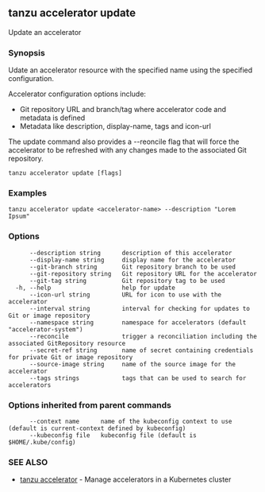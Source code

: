 ## tanzu accelerator update

Update an accelerator

### Synopsis

Udate an accelerator resource with the specified name using the specified configuration.

Accelerator configuration options include:
- Git repository URL and branch/tag where accelerator code and metadata is defined
- Metadata like description, display-name, tags and icon-url

The update command also provides a --reoncile flag that will force the accelerator to be refreshed
with any changes made to the associated Git repository.


```
tanzu accelerator update [flags]
```

### Examples

```
tanzu accelerator update <accelerator-name> --description "Lorem Ipsum"
```

### Options

```
      --description string      description of this accelerator
      --display-name string     display name for the accelerator
      --git-branch string       Git repository branch to be used
      --git-repository string   Git repository URL for the accelerator
      --git-tag string          Git repository tag to be used
  -h, --help                    help for update
      --icon-url string         URL for icon to use with the accelerator
      --interval string         interval for checking for updates to Git or image repository
      --namespace string        namespace for accelerators (default "accelerator-system")
      --reconcile               trigger a reconciliation including the associated GitRepository resource
      --secret-ref string       name of secret containing credentials for private Git or image repository
      --source-image string     name of the source image for the accelerator
      --tags strings            tags that can be used to search for accelerators
```

### Options inherited from parent commands

```
      --context name      name of the kubeconfig context to use (default is current-context defined by kubeconfig)
      --kubeconfig file   kubeconfig file (default is $HOME/.kube/config)
```

### SEE ALSO

* [tanzu accelerator](tanzu_accelerator.md)	 - Manage accelerators in a Kubernetes cluster

